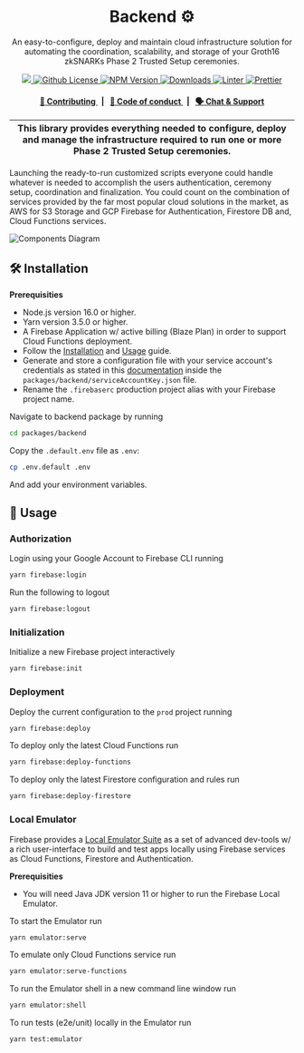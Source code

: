 <p align="center">
    <h1 align="center">
        Backend ⚙️
    </h1>
    <p align="center">An easy-to-configure, deploy and maintain cloud infrastructure solution for automating the coordination, scalability, and storage of your Groth16 zkSNARKs Phase 2 Trusted Setup ceremonies.</p>
</p>

<p align="center">
    <a href="https://github.com/privacy-scaling-explorations/p0tion">
        <img src="https://img.shields.io/badge/project-p0tion-blue.svg?style=flat-square">
    </a>
    <a href="https://github.com/privacy-scaling-explorations/p0tion/blob/main/LICENSE">
        <img alt="Github License" src="https://img.shields.io/github/license/privacy-scaling-explorations/p0tion.svg?style=flat-square">
    </a>
    <a href="https://www.npmjs.com/package/@p0tion/backend">
        <img alt="NPM Version" src="https://img.shields.io/npm/v/@p0tion/backend?style=flat-square" />
    </a>
    <a href="https://npmjs.org/package/@p0tion/backend">
        <img alt="Downloads" src="https://img.shields.io/npm/dm/@p0tion/backend.svg?style=flat-square" />
    </a>
    <a href="https://eslint.org/">
        <img alt="Linter" src="https://img.shields.io/badge/linter-eslint-8080f2?style=flat-square&logo=eslint" />
    </a>
    <a href="https://prettier.io/">
        <img alt="Prettier" src="https://img.shields.io/badge/code%20style-prettier-f8bc45?style=flat-square&logo=prettier" />
    </a>
</p>

<div align="center">
    <h4>
        <a href="https://github.com/privacy-scaling-explorations/p0tion/blob/main/CONTRIBUTING.md">
            👥 Contributing
        </a>
        <span>&nbsp;&nbsp;|&nbsp;&nbsp;</span>
        <a href="https://github.com/privacy-scaling-explorations/p0tion/blob/main/CODE_OF_CONDUCT.md">
            🤝 Code of conduct
        </a>
        <span>&nbsp;&nbsp;|&nbsp;&nbsp;</span>
        <a href="https://discord.gg/sF5CT5rzrR">
            🗣️ Chat &amp; Support
        </a>
    </h4>
</div>

| This library provides everything needed to configure, deploy and manage the infrastructure required to run one or more Phase 2 Trusted Setup ceremonies. |
| -------------------------------------------------------------------------------------------------------------------------------------------------------- |

Launching the ready-to-run customized scripts everyone could handle whatever is needed to accomplish the users authentication, ceremony setup, coordination and finalization. You could count on the combination of services provided by the far most popular cloud solutions in the market, as AWS for S3 Storage and GCP Firebase for Authentication, Firestore DB and, Cloud Functions services.

![Components Diagram]("https://github.com/privacy-scaling-explorations/p0tion/blob/main/packages/backend/assets/components.png")

## 🛠 Installation

**Prerequisities**

-   Node.js version 16.0 or higher.
-   Yarn version 3.5.0 or higher.
-   A Firebase Application w/ active billing (Blaze Plan) in order to support Cloud Functions deployment.
-   Follow the [Installation](https://github.com/privacy-scaling-explorations/p0tion/blob/main/README.md#installation) and [Usage](https://github.com/privacy-scaling-explorations/p0tion/blob/main/README.md#usage) guide.
-   Generate and store a configuration file with your service account's credentials as stated in this [documentation](https://firebase.google.com/docs/admin/setup#set-up-project-and-service-account) inside the `packages/backend/serviceAccountKey.json` file.
-   Rename the `.firebaserc` production project alias with your Firebase project name.

Navigate to backend package by running

```bash
cd packages/backend
```

Copy the `.default.env` file as `.env`:

```bash
cp .env.default .env
```

And add your environment variables.

## 📜 Usage

### Authorization

Login using your Google Account to Firebase CLI running

```bash
yarn firebase:login
```

Run the following to logout

```bash
yarn firebase:logout
```

### Initialization

Initialize a new Firebase project interactively

```bash
yarn firebase:init
```

### Deployment

Deploy the current configuration to the `prod` project running

```bash
yarn firebase:deploy
```

To deploy only the latest Cloud Functions run

```bash
yarn firebase:deploy-functions
```

To deploy only the latest Firestore configuration and rules run

```bash
yarn firebase:deploy-firestore
```

### Local Emulator

Firebase provides a [Local Emulator Suite](https://firebase.google.com/docs/emulator-suite) as a set of advanced dev-tools w/ a rich user-interface to build and test apps locally using Firebase services as Cloud Functions, Firestore and Authentication.

**Prerequisities**

-   You will need Java JDK version 11 or higher to run the Firebase Local Emulator.

To start the Emulator run

```bash
yarn emulator:serve
```

To emulate only Cloud Functions service run

```bash
yarn emulator:serve-functions
```

To run the Emulator shell in a new command line window run

```bash
yarn emulator:shell
```

To run tests (e2e/unit) locally in the Emulator run

```bash
yarn test:emulator
```
